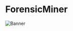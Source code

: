 # ForensicMiner
![Banner](https://github.com/YosfanEilay/ForensicMiner/assets/132997318/38a3e2c6-c671-47be-9c3e-cd18f9922141)
